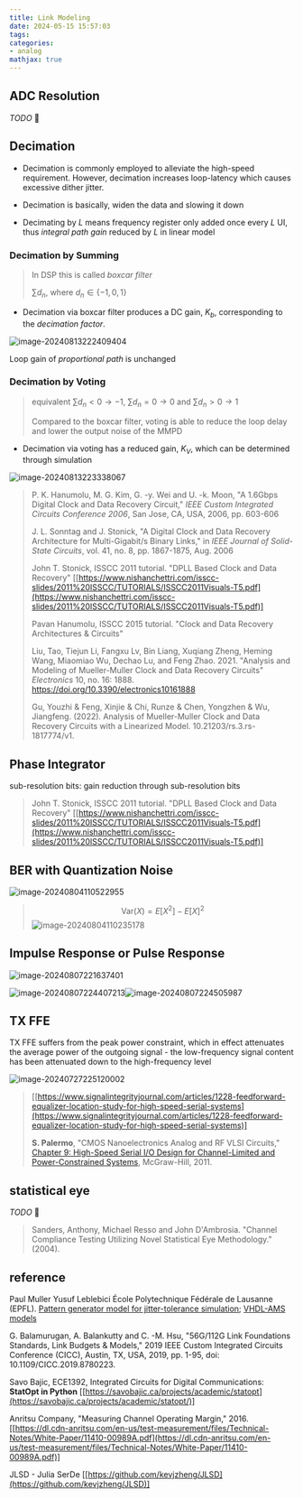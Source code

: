 ```yaml
---
title: Link Modeling
date: 2024-05-15 15:57:03
tags:
categories:
- analog
mathjax: true
---
```




## ADC Resolution

*TODO* &#128197;



## Decimation

- Decimation is commonly employed to alleviate the high-speed requirement. However, decimation increases loop-latency which causes excessive dither jitter.

- Decimation is basically, widen the data and slowing it down
- Decimating by $L$ means frequency register only added once every $L$ UI, thus *integral path gain* reduced by $L$ in linear model

### Decimation by Summing

> In DSP this is called *boxcar filter*
>
> $\sum d_n$, where $d_n \in \{-1, 0, 1\}$

- Decimation via boxcar filter produces a DC gain, $K_b$, corresponding to the *decimation factor*. 

![image-20240813222409404](linkModeling/image-20240813222409404.png)



Loop gain of *proportional path* is unchanged

### Decimation by Voting
> equivalent $\sum d_n \lt 0 \to -1$, $\sum d_n = 0 \to 0$ and $\sum d_n\gt 0 \to 1$
>
> Compared to the boxcar filter, voting is able to reduce the loop delay and lower the output noise of the MMPD

- Decimation via voting has a reduced gain, $K_V$, which can be determined through simulation



![image-20240813223338067](linkModeling/image-20240813223338067.png)



> P. K. Hanumolu, M. G. Kim, G. -y. Wei and U. -k. Moon, "A 1.6Gbps Digital Clock and Data Recovery Circuit," *IEEE Custom Integrated Circuits Conference 2006*, San Jose, CA, USA, 2006, pp. 603-606
>
> J. L. Sonntag and J. Stonick, "A Digital Clock and Data Recovery Architecture for Multi-Gigabit/s Binary Links," in *IEEE Journal of Solid-State Circuits*, vol. 41, no. 8, pp. 1867-1875, Aug. 2006
>
> John T. Stonick, ISSCC 2011 tutorial. "DPLL Based Clock and Data Recovery" [[https://www.nishanchettri.com/isscc-slides/2011%20ISSCC/TUTORIALS/ISSCC2011Visuals-T5.pdf](https://www.nishanchettri.com/isscc-slides/2011%20ISSCC/TUTORIALS/ISSCC2011Visuals-T5.pdf)]
>
> Pavan Hanumolu, ISSCC 2015 tutorial. "Clock and Data Recovery Architectures & Circuits" 
>
> Liu, Tao, Tiejun Li, Fangxu Lv, Bin Liang, Xuqiang Zheng, Heming Wang, Miaomiao Wu, Dechao Lu, and Feng Zhao. 2021. "Analysis and Modeling of Mueller-Muller Clock and Data Recovery Circuits" *Electronics* 10, no. 16: 1888. https://doi.org/10.3390/electronics10161888
>
> Gu, Youzhi & Feng, Xinjie & Chi, Runze & Chen, Yongzhen & Wu, Jiangfeng. (2022). Analysis of Mueller-Muller Clock and Data Recovery Circuits with a Linearized Model. 10.21203/rs.3.rs-1817774/v1. 



## Phase Integrator

sub-resolution bits: gain reduction through sub-resolution bits

> John T. Stonick, ISSCC 2011 tutorial. "DPLL Based Clock and Data Recovery" [[https://www.nishanchettri.com/isscc-slides/2011%20ISSCC/TUTORIALS/ISSCC2011Visuals-T5.pdf](https://www.nishanchettri.com/isscc-slides/2011%20ISSCC/TUTORIALS/ISSCC2011Visuals-T5.pdf)]

## BER with Quantization Noise

![image-20240804110522955](linkModeling/image-20240804110522955.png)




> $$
> \text{Var}(X) = E[X^2] - E[X]^2
> $$
> ![image-20240804110235178](linkModeling/image-20240804110235178.png)



## Impulse Response or Pulse Response

![image-20240807221637401](linkModeling/image-20240807221637401.png)

![image-20240807224407213](linkModeling/image-20240807224407213.png)![image-20240807224505987](linkModeling/image-20240807224505987.png)




##  TX FFE

TX FFE suffers from the peak power constraint, which in effect attenuates the average power of the outgoing signal -  the low-frequency signal content has been attenuated down to the high-frequency level

![image-20240727225120002](linkModeling/image-20240727225120002.png)

> [[https://www.signalintegrityjournal.com/articles/1228-feedforward-equalizer-location-study-for-high-speed-serial-systems](https://www.signalintegrityjournal.com/articles/1228-feedforward-equalizer-location-study-for-high-speed-serial-systems)]
>
> **S. Palermo**, "CMOS Nanoelectronics Analog and RF VLSI Circuits," [Chapter 9: High-Speed Serial I/O Design for Channel-Limited and Power-Constrained Systems](https://people.engr.tamu.edu/spalermo/docs/serial_links_chapter_palermo_2011.pdf), McGraw-Hill, 2011.



## statistical eye

*TODO* &#128197;



> Sanders, Anthony, Michael Resso and John D'Ambrosia. "Channel Compliance Testing Utilizing Novel Statistical Eye Methodology." (2004).




## reference

Paul Muller Yusuf Leblebici École Polytechnique Fédérale de Lausanne (EPFL). [Pattern generator model for jitter-tolerance simulation](https://designers-guide.org/modeling/JTOL_rev1.0.pdf); [VHDL-AMS models](https://designers-guide.org/modeling/fc_jtol_src_ns.vhd)

G. Balamurugan, A. Balankutty and C. -M. Hsu, "56G/112G Link Foundations Standards, Link Budgets & Models," 2019 IEEE Custom Integrated Circuits Conference (CICC), Austin, TX, USA, 2019, pp. 1-95, doi: 10.1109/CICC.2019.8780223.

Savo Bajic, ECE1392, Integrated Circuits for Digital Communications: **StatOpt in Python** [[https://savobajic.ca/projects/academic/statopt](https://savobajic.ca/projects/academic/statopt/)]

Anritsu Company, "Measuring Channel Operating Margin," 2016. [[https://dl.cdn-anritsu.com/en-us/test-measurement/files/Technical-Notes/White-Paper/11410-00989A.pdf](https://dl.cdn-anritsu.com/en-us/test-measurement/files/Technical-Notes/White-Paper/11410-00989A.pdf)]

JLSD - Julia SerDe [[https://github.com/kevjzheng/JLSD](https://github.com/kevjzheng/JLSD)]

